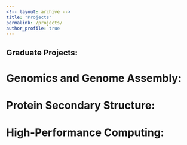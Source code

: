 ```yaml
---
<!-- layout: archive -->
title: "Projects"
permalink: /projects/
author_profile: true
---
```

## Graduate Projects:

Genomics and Genome Assembly:
======

Protein Secondary Structure:
======

High-Performance Computing:
======





